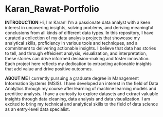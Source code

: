 # Karan_Rawat-Portfolio
**INTRODUCTION**
Hi, I'm Karan! I'm a passionate data analyst with a keen interest in uncovering insights, solving problems, and deriving meaningful conclusions from all kinds of different data types. In this repository, I have curated a collection of my data analysis projects that showcase my analytical skills, proficiency in various tools and techniques, and a commitment to delivering actionable insights. I believe that data has stories to tell, and through effeicient analysis, visualization, and interpretation, these stories can drive informed decision-making and foster innovation. Each project here reflects my dedication to extracting actionable insights that add value and drive positive outcomes.

**ABOUT ME**
I currently pursuing a graduate degree in Management Information Systems (MSIS). I have developed an interest in the field of Data Analytics through my course after learning of machine learning models and preditice analysis. I have a curiosity to explore datasets and extract valuable insights through data cleaning, data analysis and data visualization. I am excited to bring my technical and analytical skills to the field of data science as an entry-level data specialist.
